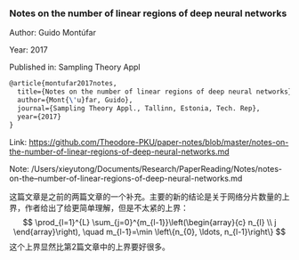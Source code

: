 ### Notes on the number of linear regions of deep neural networks

Author: Guido Montúfar

Year: 2017

Published in: Sampling Theory Appl

```latex
@article{montufar2017notes,
  title={Notes on the number of linear regions of deep neural networks},
  author={Mont{\'u}far, Guido},
  journal={Sampling Theory Appl., Tallinn, Estonia, Tech. Rep},
  year={2017}
}
```

Link: https://github.com/Theodore-PKU/paper-notes/blob/master/notes-on-the-number-of-linear-regions-of-deep-neural-networks.md

Note: /Users/xieyutong/Documents/Research/PaperReading/Notes/notes-on-the–number-of-linear-regions-of-deep-neural-networks.md



这篇文章是之前的两篇文章的一个补充。主要的新的结论是关于网络分片数量的上界，作者给出了给更简单理解，但是不太紧的上界：
$$
\prod_{l=1}^{L} \sum_{j=0}^{m_{l-1}}\left(\begin{array}{c}
n_{l} \\
j
\end{array}\right), \quad m_{l-1}=\min \left\{n_{0}, \ldots, n_{l-1}\right\}
$$
这个上界显然比第2篇文章中的上界要好很多。